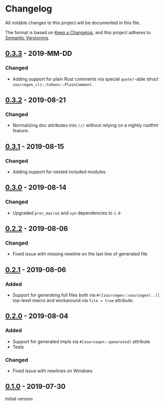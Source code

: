 
# Changelog
All notable changes to this project will be documented in this file.

The format is based on [Keep a Changelog](https://keepachangelog.com/en/1.0.0/),
and this project adheres to [Semantic Versioning](https://semver.org/spec/v2.0.0.html).

## [0.3.3] - 2019-MM-DD

### Changed

- Adding support for plain Rust comments via special `quote!`-able struct `sourcegen_cli::tokens::PlainComment`.

[0.3.3]: https://github.com/commure/sourcegen/releases/tag/sourcegen-cli-v0.3.3

## [0.3.2] - 2019-08-21

### Changed

- Normalizing doc attributes into `///` without relying on a nightly rustfmt feature.

[0.3.2]: https://github.com/commure/sourcegen/releases/tag/sourcegen-cli-v0.3.2

## [0.3.1] - 2019-08-15

### Changed

- Adding support for nested included modules.

[0.3.1]: https://github.com/commure/sourcegen/releases/tag/sourcegen-cli-v0.3.1

## [0.3.0] - 2019-08-14

### Changed

- Upgraded `proc_macro2` and `syn` dependencies to `1.0`

[0.3.0]: https://github.com/commure/sourcegen/releases/tag/sourcegen-cli-v0.3.0

## [0.2.2] - 2019-08-06

### Changed

- Fixed issue with missing newline on the last line of generated file

[0.2.2]: https://github.com/commure/sourcegen/releases/tag/sourcegen-cli-v0.2.2

## [0.2.1] - 2019-08-06

### Added

- Support for generating full files both via `#![sourcegen::sourcegen(..)]` top-level macro and workaround via `file = true` attribute.

[0.2.1]: https://github.com/commure/sourcegen/releases/tag/sourcegen-cli-v0.2.1

## [0.2.0] - 2019-08-04

### Added

- Support for generated impls via `#[sourcegen::generated]` attribute
- Tests

### Changed

- Fixed issue with newlines on Windows

[0.2.0]: https://github.com/commure/sourcegen/releases/tag/sourcegen-cli-v0.2.0

## [0.1.0] - 2019-07-30

Initial version

[0.1.0]: https://github.com/commure/sourcegen/releases/tag/sourcegen-v0.1.0
